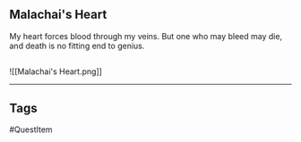 ## Malachai's Heart
My heart forces blood through my veins.
But one who may bleed may die, and
death is no fitting end to genius.
## 
![[Malachai's Heart.png]]

---
## Tags
#QuestItem